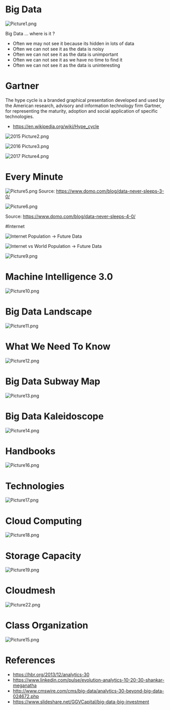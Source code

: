 # Big Data

![Picture1.png](Picture1.png)

Big Data ... where is it ?

* Often we may not see it because its hidden in lots of data
* Often we can not see it as the data is noisy
* Often we can not see it as the data is unimportant
* Often we can not see it as we have no time to find it
* Often we can not see it as the data is uninteresting


# Gartner

The hype cycle is a branded graphical presentation developed and used by the American research, advisory and information technology firm Gartner, for representing the maturity, adoption and social application of specific technologies.

* <https://en.wikipedia.org/wiki/Hype_cycle>

![2015 Picture2.png](Picture2.png)

![2016 Picture3.png](Picture3.png)

![2017 Picture4.png](Picture4.png)

# Every Minute

![Picture5.png](Picture5.png)
Source: <https://www.domo.com/blog/data-never-sleeps-3-0/>


![Picture6.png](Picture6.png)

Source: <https://www.domo.com/blog/data-never-sleeps-4-0/>

#Internet


![Internet Population -> Future Data](Picture7.png)

![Internet vs World Population -> Future Data](Picture8.png)


![Picture9.png](Picture9.png)

# Machine Intelligence 3.0

![Picture10.png](Picture10.png)

# Big Data Landscape

![Picture11.png](Picture11.png)

# What We Need To Know

![Picture12.png](Picture12.png)

# Big Data Subway Map

![Picture13.png](Picture13.png)

# Big Data Kaleidoscope

![Picture14.png](Picture14.png)


# Handbooks

![Picture16.png](Picture16.png)

# Technologies

![Picture17.png](Picture17.png)

# Cloud Computing

![Picture18.png](Picture18.png)

# Storage Capacity

![Picture19.png](Picture19.png)


# Cloudmesh

![Picture22.png](Picture22.png)

# Class Organization

![Picture15.png](Picture15.png)

<!--
#Future Systems

![Picture20.png](Picture20.png)

![Picture21.png](Picture21.png)

-->


# References

* <https://hbr.org/2013/12/analytics-30>
* <https://www.linkedin.com/pulse/evolution-analytics-10-20-30-shankar-meganatha>
* <http://www.cmswire.com/cms/big-data/analytics-30-beyond-big-data-024672.php>
* <https://www.slideshare.net/GGVCapital/big-data-big-investment>
